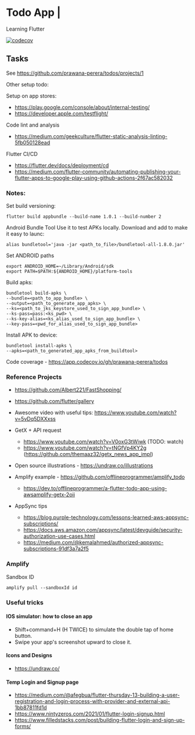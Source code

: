 # Todo App |

Learning Flutter

[![codecov](https://codecov.io/gh/prawana-perera/todos/branch/main/graph/badge.svg?token=MCE0I80Y4U)](https://codecov.io/gh/prawana-perera/todos)

## Tasks

See https://github.com/prawana-perera/todos/projects/1

Other setup todo:

Setup on app stores:

- https://play.google.com/console/about/internal-testing/
- https://developer.apple.com/testflight/

Code lint and analysis

- https://medium.com/geekculture/flutter-static-analysis-linting-5fb050128ead

Flutter CI/CD

- https://flutter.dev/docs/deployment/cd
- https://medium.com/flutter-community/automating-publishing-your-flutter-apps-to-google-play-using-github-actions-2f67ac582032

### Notes:

Set build versioning:

```shell
flutter build appbundle --build-name 1.0.1 --build-number 2
```

Android Bundle Tool
Use it to test APKs locally. Download and add to make it easy to launc:

```shell
alias bundletool='java -jar <path_to_file>/bundletool-all-1.8.0.jar'
```

Set ANDROID paths

```shell
export ANDROID_HOME=~/Library/Android/sdk
export PATH=$PATH:${ANDROID_HOME}/platform-tools
```

Build apks:

```shell
bundletool build-apks \
--bundle=<path_to_app_bundle> \
--output=<path_to_generate_app_apks> \
--ks=<path_to_jks_keystore_used_to_sign_app_bundle> \
--ks-pass=pass:<ks_pwd> \
--ks-key-alias=<ks_alias_used_to_sign_app_bundle> \
--key-pass=<pwd_for_alias_used_to_sign_app_bundle>
```

Install APK to device:

```shell
bundletool install-apks \
--apks=<path_to_generated_app_apks_from_buildtool>
```

Code coverage - https://app.codecov.io/gh/prawana-perera/todos

### Reference Projects

- https://github.com/Albert221/FastShopping/
- https://github.com/flutter/gallery

- Awesome video with useful tips: https://www.youtube.com/watch?v=5vDq5DXXxss

- GetX + API request

  - https://www.youtube.com/watch?v=V0oxG3tWiwk (TODO: watch)
  - https://www.youtube.com/watch?v=tNGfVp4KY2g (https://github.com/themaaz32/getx_news_app_impl)

- Open source illustrations - https://undraw.co/illustrations

- Amplify example - https://github.com/offlineprogrammer/amplify_todo

  - https://dev.to/offlineprogrammer/a-flutter-todo-app-using-awsamplify-getx-2oii

- AppSync tips
  - https://blog.purple-technology.com/lessons-learned-aws-appsync-subscriptions/
  - https://docs.aws.amazon.com/appsync/latest/devguide/security-authorization-use-cases.html
  - https://medium.com/@kemalahmed/authorized-appsync-subscriptions-91df3a7a2f5

### Amplify

Sandbox ID

```
amplify pull --sandboxId id
```

### Useful tricks

#### IOS simulator: how to close an app

- Shift+command+H (H TWICE) to simulate the double tap of home button.
- Swipe your app's screenshot upward to close it.

#### Icons and Designs

- https://undraw.co/

#### Temp Login and Signup page

- https://medium.com/@afegbua/flutter-thursday-13-building-a-user-registration-and-login-process-with-provider-and-external-api-1bb87811fd1d
- https://www.nintyzeros.com/2021/01/flutter-login-signup.html
- https://www.filledstacks.com/post/building-flutter-login-and-sign-up-forms/
